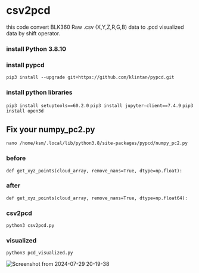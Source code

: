 # csv2pcd
this code convert BLK360 Raw .csv (X,Y,Z,R,G,B) data to .pcd visualized data by shift operator.

### install Python 3.8.10
### install pypcd
```pip3 install --upgrade git+https://github.com/klintan/pypcd.git```

### install python libraries
```pip3 install setuptools==60.2.0```
```pip3 install jupyter-client==7.4.9```
```pip3 install open3d```

## Fix your numpy_pc2.py
```nano /home/ksm/.local/lib/python3.8/site-packages/pypcd/numpy_pc2.py```
### before
```def get_xyz_points(cloud_array, remove_nans=True, dtype=np.float):```
### after
```def get_xyz_points(cloud_array, remove_nans=True, dtype=np.float64):```

### csv2pcd
```python3 csv2pcd.py```
### visualized
```python3 pcd_visualized.py```

![Screenshot from 2024-07-29 20-19-38](https://github.com/user-attachments/assets/364635a2-bd1d-455f-9def-64764ff3cf0b)
